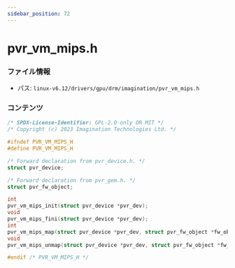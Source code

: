 ```yaml
---
sidebar_position: 72
---
```

# pvr_vm_mips.h

### ファイル情報

- パス: `linux-v6.12/drivers/gpu/drm/imagination/pvr_vm_mips.h`

### コンテンツ

```h
/* SPDX-License-Identifier: GPL-2.0-only OR MIT */
/* Copyright (c) 2023 Imagination Technologies Ltd. */

#ifndef PVR_VM_MIPS_H
#define PVR_VM_MIPS_H

/* Forward declaration from pvr_device.h. */
struct pvr_device;

/* Forward declaration from pvr_gem.h. */
struct pvr_fw_object;

int
pvr_vm_mips_init(struct pvr_device *pvr_dev);
void
pvr_vm_mips_fini(struct pvr_device *pvr_dev);
int
pvr_vm_mips_map(struct pvr_device *pvr_dev, struct pvr_fw_object *fw_obj);
void
pvr_vm_mips_unmap(struct pvr_device *pvr_dev, struct pvr_fw_object *fw_obj);

#endif /* PVR_VM_MIPS_H */

```
